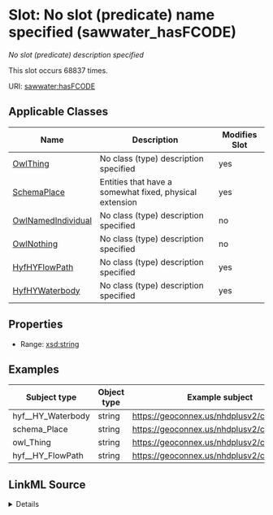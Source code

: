 

# Slot: No slot (predicate) name specified (sawwater_hasFCODE)


_No slot (predicate) description specified_






This slot occurs 68837 times.


URI: [sawwater:hasFCODE](http://sawgraph.spatialai.org/v1/saw_water#hasFCODE)



<!-- no inheritance hierarchy -->





## Applicable Classes

| Name | Description | Modifies Slot |
| --- | --- | --- |
| [OwlThing](../classes/OwlThing.md) | No class (type) description specified |  yes  |
| [SchemaPlace](../classes/SchemaPlace.md) | Entities that have a somewhat fixed, physical extension |  yes  |
| [OwlNamedIndividual](../classes/OwlNamedIndividual.md) | No class (type) description specified |  no  |
| [OwlNothing](../classes/OwlNothing.md) | No class (type) description specified |  no  |
| [HyfHYFlowPath](../classes/HyfHYFlowPath.md) | No class (type) description specified |  yes  |
| [HyfHYWaterbody](../classes/HyfHYWaterbody.md) | No class (type) description specified |  yes  |







## Properties

* Range: [xsd:string](http://www.w3.org/2001/XMLSchema#string)






## Examples

| Subject type | Object type | Example subject | Example object | Occurrences |
| --- | --- | --- | --- | --- |
| hyf__HY_Waterbody | string | https://geoconnex.us/nhdplusv2/comid/1001 | 46006 | 68837 |
| schema_Place | string | https://geoconnex.us/nhdplusv2/comid/1001 | 46006 | 68837 |
| owl_Thing | string | https://geoconnex.us/nhdplusv2/comid/1001 | 46006 | 68837 |
| hyf__HY_FlowPath | string | https://geoconnex.us/nhdplusv2/comid/1001 | 46006 | 68837 |




## LinkML Source

<details>

```yaml
name: sawwater_hasFCODE
annotations:
  count:
    tag: count
    value: 68837
description: No slot (predicate) description specified
title: No slot (predicate) name specified
examples:
- object:
    example_object: '46006'
    example_object_type: string
    example_predicate: sawwater:hasFCODE
    example_subject: https://geoconnex.us/nhdplusv2/comid/1001
    example_subject_type: hyf__HY_Waterbody
- object:
    example_object: '46006'
    example_object_type: string
    example_predicate: sawwater:hasFCODE
    example_subject: https://geoconnex.us/nhdplusv2/comid/1001
    example_subject_type: schema_Place
- object:
    example_object: '46006'
    example_object_type: string
    example_predicate: sawwater:hasFCODE
    example_subject: https://geoconnex.us/nhdplusv2/comid/1001
    example_subject_type: owl_Thing
- object:
    example_object: '46006'
    example_object_type: string
    example_predicate: sawwater:hasFCODE
    example_subject: https://geoconnex.us/nhdplusv2/comid/1001
    example_subject_type: hyf__HY_FlowPath
from_schema: hydrology-kg
rank: 1000
slot_uri: sawwater:hasFCODE
alias: sawwater_hasFCODE
domain_of:
- hyf__HY_FlowPath
- hyf__HY_Waterbody
- owl_Thing
- schema_Place
range: string

```
</details>